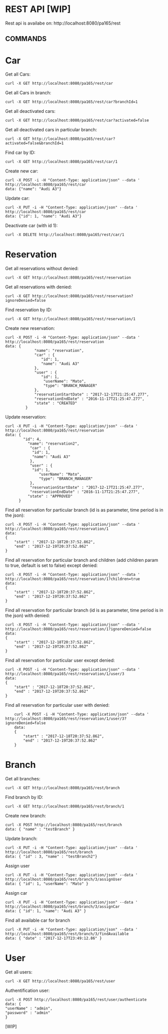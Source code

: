 # REST API [WIP]

Rest api is availabe on: http://localhost:8080/pa165/rest

## COMMANDS

# Car
Get all Cars: 
```
curl -X GET http://localhost:8080/pa165/rest/car
```
Get all Cars in branch: 
```
curl -X GET http://localhost:8080/pa165/rest/car?branchId=1
```
Get all deactivated cars: 
```
curl -X GET http://localhost:8080/pa165/rest/car?activated=false
```
Get all deactivated cars in particular branch: 
```
curl -X GET http://localhost:8080/pa165/rest/car?activated=false&branchId=1
```
Find car by ID: 
```
curl -X GET http://localhost:8080/pa165/rest/car/1
```
Create new car: 
```
curl -X POST -i -H "Content-Type: application/json" --data ' http://localhost:8080/pa165/rest/car
data: {"name": "Audi A3"}
```
Update car: 
```
curl -X PUT -i -H "Content-Type: application/json" --data ' http://localhost:8080/pa165/rest/car
data: {"id": 1, "name": "Audi A3"}
```
Deactivate car (with id 1):
```
curl -X DELETE http://localhost:8080/pa165/rest/car/1
```

# Reservation

Get all reservations without denied: 
```
curl -X GET http://localhost:8080/pa165/rest/reservation
```
Get all reservations with denied: 
```
curl -X GET http://localhost:8080/pa165/rest/reservation?ignoreDenied=false
```
Find reservation by ID: 
```
curl -X GET http://localhost:8080/pa165/rest/reservation/1
```
Create new reservation: 
```
curl -X POST -i -H "Content-Type: application/json" --data ' http://localhost:8080/pa165/rest/reservation
data: {
             "name": "reservation",
             "car" : {
             	"id": 1,
             	"name": "Audi A3"
             },
             "user" : {
             	"id": 1,
                 "userName": "Mato",
                 "type": "BRANCH_MANAGER"
             },
             "reservationStartDate" : "2017-12-17T21:25:47.277",
             "reservationEndDate" : "2016-11-17T21:25:47.277",
             "state" : "CREATED"
         }
```
Update reservation: 
```
curl -X PUT -i -H "Content-Type: application/json" --data ' http://localhost:8080/pa165/rest/reservation
data: {
      	"id": 4,
          "name": "reservation2",
           "car" : {
            "id": 1,
            "name": "Audi A3"
           },
           "user" : {
            "id": 1,
               "userName": "Mato",
               "type": "BRANCH_MANAGER"
           },
           "reservationStartDate" : "2017-12-17T21:25:47.277",
           "reservationEndDate" : "2016-11-17T21:25:47.277",
          "state" : "APPROVED"
      }
```
Find all reservation for particular branch (id is as parameter, time period is in the json): 
```
curl -X POST -i -H "Content-Type: application/json" --data ' http://localhost:8080/pa165/rest/reservation/1
data: 
{
    "start" : "2017-12-18T20:37:52.862",
    "end" : "2017-12-19T20:37:52.862"
}
```

Find all reservation for particular branch and children (add children param to true, default is set to false) except denied: 
```
curl -X POST -i -H "Content-Type: application/json" --data ' http://localhost:8080/pa165/rest/reservation/1?children=true
data: 
{
    "start" : "2017-12-18T20:37:52.862",
    "end" : "2017-12-19T20:37:52.862"
}
```
Find all reservation for particular branch (id is as parameter, time period is in the json) with denied: 
```
curl -X POST -i -H "Content-Type: application/json" --data ' http://localhost:8080/pa165/rest/reservation/1?ignoreDenied=false
data: 
{
    "start" : "2017-12-18T20:37:52.862",
    "end" : "2017-12-19T20:37:52.862"
}

```
Find all reservation for particular user except denied:
```
curl -X POST -i -H "Content-Type: application/json" --data ' http://localhost:8080/pa165/rest/reservation/1/user/3
data: 
{
    "start" : "2017-12-18T20:37:52.862",
    "end" : "2017-12-19T20:37:52.862"
}
```
Find all reservation for particular user with denied:
```
    curl -X POST -i -H "Content-Type: application/json" --data ' http://localhost:8080/pa165/rest/reservation/1/user/3?ignoreDenied=false
    data: 
    {
        "start" : "2017-12-18T20:37:52.862",
        "end" : "2017-12-19T20:37:52.862"
    }
```
# Branch

Get all branches: 
```
curl -X GET http://localhost:8080/pa165/rest/branch
```
Find branch by ID: 
```
curl -X GET http://localhost:8080/pa165/rest/branch/1
```
Create new branch: 
```
curl -X POST http://localhost:8080/pa165/rest/branch
data: { "name" : "testBranch" }
```
Update branch: 
```
curl -X PUT -i -H "Content-Type: application/json" --data ' http://localhost:8080/pa165/rest/branch
data: { "id" : 3, "name" : "testBranch2"}
```
Assign user 
```
curl -X PUT -i -H "Content-Type: application/json" --data ' http://localhost:8080/pa165/rest/branch/3/assignUser
data: { "id": 1, "userName": "Mato" }
```
Assign car 
```
curl -X PUT -i -H "Content-Type: application/json" --data ' http://localhost:8080/pa165/rest/branch/3/assignCar
data: { "id": 1, "name": "Audi A3" }
```
Find all available car for branch 
```
curl -X PUT -i -H "Content-Type: application/json" --data ' http://localhost:8080/pa165/rest/branch/3/findAvailable
data: { "date" : "2017-12-17T23:49:12.86" }
```

# User

Get all users: 
```
curl -X GET http://localhost:8080/pa165/rest/user
```
Authentification user:
```
curl -X POST http://localhost:8080/pa165/rest/user/authenticate
data: { 
"userName" : "admin",
"password" : "admin" 
}
```




[WIP]
